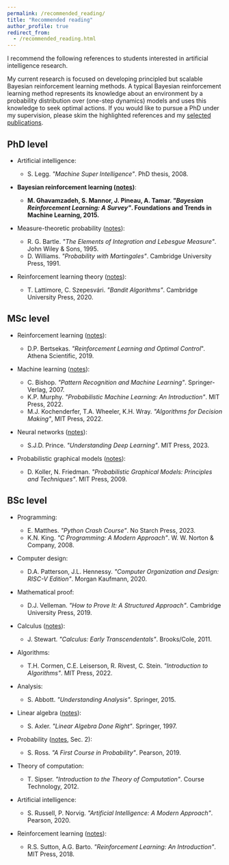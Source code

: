 ```yaml
---
permalink: /recommended_reading/
title: "Recommended reading"
author_profile: true
redirect_from: 
  - /recommended_reading.html
---
```


I recommend the following references to students interested in artificial intelligence research. 

My current research is focused on developing principled but scalable Bayesian reinforcement learning methods. A typical Bayesian reinforcement learning method represents its knowledge about an environment by a probability distribution over (one-step dynamics) models and uses this knowledge to seek optimal actions. If you would like to pursue a PhD under my supervision, please skim the highlighted references and my [selected publications](/about/).

## PhD level

* Artificial intelligence:
  * S. Legg. *"Machine Super Intelligence"*. PhD thesis, 2008.

* __Bayesian reinforcement learning ([notes](/files/notes/mtbrl.pdf))__:
  * __M. Ghavamzadeh, S. Mannor, J. Pineau, A. Tamar. *"Bayesian Reinforcement Learning: A Survey"*. Foundations and Trends in Machine Learning, 2015.__

* Measure-theoretic probability ([notes](/files/notes/probability.pdf)):
  * R. G. Bartle. *"The Elements of Integration and Lebesgue Measure"*. John Wiley & Sons, 1995.
  * D. Williams. *"Probability with Martingales"*. Cambridge University Press, 1991.

* Reinforcement learning theory ([notes](/files/notes/rl_theory.pdf)):
  * T. Lattimore, C. Szepesvári. *"Bandit Algorithms"*. Cambridge University Press, 2020.


## MSc level

* Reinforcement learning ([notes](/files/notes/reinforcement_learning.pdf)):
  * D.P. Bertsekas. *"Reinforcement Learning and Optimal Control*". Athena Scientific, 2019.

* Machine learning ([notes](/files/notes/machine_learning.pdf)):
  * C. Bishop. *"Pattern Recognition and Machine Learning"*. Springer-Verlag, 2007.
  * K.P. Murphy. *"Probabilistic Machine Learning: An Introduction"*. MIT Press, 2022.
  * M.J. Kochenderfer, T.A. Wheeler, K.H. Wray. *"Algorithms for Decision Making"*, MIT Press, 2022.

* Neural networks ([notes](/files/notes/neural_networks.pdf)):
  * S.J.D. Prince. *"Understanding Deep Learning"*. MIT Press, 2023.

* Probabilistic graphical models ([notes](/files/notes/probabilistic_graphical_models.pdf)):
  * D. Koller, N. Friedman. *"Probabilistic Graphical Models: Principles and Techniques"*. MIT Press, 2009.

## BSc level

* Programming:
  *  E. Matthes. *"Python Crash Course"*. No Starch Press, 2023.
  *  K.N. King. *"C Programming: A Modern Approach"*. W. W. Norton & Company, 2008.

* Computer design:
  *  D.A. Patterson, J.L. Hennessy. *"Computer Organization and Design: RISC-V Edition"*. Morgan Kaufmann, 2020.

* Mathematical proof:
  * D.J. Velleman. *"How to Prove It: A Structured Approach"*. Cambridge University Press, 2019.

* Calculus ([notes](/files/notes/calculus.pdf)):
  * J. Stewart. *"Calculus: Early Transcendentals"*. Brooks/Cole, 2011.

* Algorithms:
  * T.H. Cormen, C.E. Leiserson, R. Rivest, C. Stein. *"Introduction to Algorithms"*. MIT Press, 2022.

* Analysis:
  * S. Abbott. *"Understanding Analysis"*. Springer, 2015.

* Linear algebra ([notes](/files/notes/linear_algebra.pdf)):
  * S. Axler. *"Linear Algebra Done Right"*. Springer, 1997.

* Probability ([notes](/files/notes/machine_learning.pdf), Sec. 2):
  *  S. Ross. *"A First Course in Probability"*. Pearson, 2019.

* Theory of computation:
  * T. Sipser. *"Introduction to the Theory of Computation"*. Course Technology, 2012.

* Artificial intelligence:
  * S. Russell, P. Norvig. *"Artificial Intelligence: A Modern Approach"*. Pearson, 2020.

* Reinforcement learning ([notes](/files/notes/reinforcement_learning.pdf)):
  * R.S. Sutton, A.G. Barto. *"Reinforcement Learning: An Introduction"*. MIT Press, 2018.
